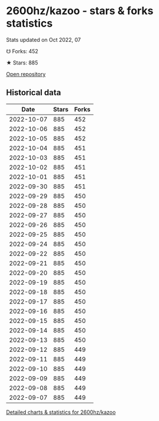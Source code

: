 # 2600hz/kazoo - stars & forks statistics

Stats updated on Oct 2022, 07

☋ Forks: 452

★ Stars: 885

[Open repository](https://github.com/2600hz/kazoo)

## Historical data
| Date | Stars | Forks |
|------|-------|-------|
| 2022-10-07 | 885 | 452 | 
| 2022-10-06 | 885 | 452 | 
| 2022-10-05 | 885 | 452 | 
| 2022-10-04 | 885 | 451 | 
| 2022-10-03 | 885 | 451 | 
| 2022-10-02 | 885 | 451 | 
| 2022-10-01 | 885 | 451 | 
| 2022-09-30 | 885 | 451 | 
| 2022-09-29 | 885 | 450 | 
| 2022-09-28 | 885 | 450 | 
| 2022-09-27 | 885 | 450 | 
| 2022-09-26 | 885 | 450 | 
| 2022-09-25 | 885 | 450 | 
| 2022-09-24 | 885 | 450 | 
| 2022-09-22 | 885 | 450 | 
| 2022-09-21 | 885 | 450 | 
| 2022-09-20 | 885 | 450 | 
| 2022-09-19 | 885 | 450 | 
| 2022-09-18 | 885 | 450 | 
| 2022-09-17 | 885 | 450 | 
| 2022-09-16 | 885 | 450 | 
| 2022-09-15 | 885 | 450 | 
| 2022-09-14 | 885 | 450 | 
| 2022-09-13 | 885 | 450 | 
| 2022-09-12 | 885 | 449 | 
| 2022-09-11 | 885 | 449 | 
| 2022-09-10 | 885 | 449 | 
| 2022-09-09 | 885 | 449 | 
| 2022-09-08 | 885 | 449 | 
| 2022-09-07 | 885 | 449 | 


[Detailed charts & statistics for 2600hz/kazoo](https://reviewgithub.com/rep/2600hz/kazoo)
